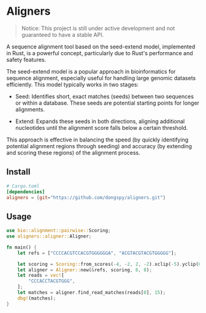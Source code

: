 # Aligners

 > Notice: This project is still under active development and not guaranteed to have a stable API.


A sequence alignment tool based on the seed-extend model, implemented in Rust, is a powerful concept, particularly due to Rust's performance and safety features. 


The seed-extend model is a popular approach in bioinformatics for sequence alignment, especially useful for handling large genomic datasets efficiently. This model typically works in two stages:

* Seed: Identifies short, exact matches (seeds) between two sequences or within a database. These seeds are potential starting points for longer alignments.

* Extend: Expands these seeds in both directions, aligning additional nucleotides until the alignment score falls below a certain threshold.


This approach is effective in balancing the speed (by quickly identifying potential alignment regions through seeding) and accuracy (by extending and scoring these regions) of the alignment process.

## Install

```toml
# Cargo.toml
[dependencies]
aligners = {git="https://github.com/dongspy/aligners.git"}
```

## Usage

```rust
use bio::alignment::pairwise::Scoring;
use aligners::aligner::Aligner;

fn main() {
    let refs = ["CCCCACGTCCACGTGGGGGGA", "ACGTACGTACGTGGGGG"];

    let scoring = Scoring::from_scores(-4, -2, 2, -2).xclip(-5).yclip(0);
    let aligner = Aligner::new(&refs, scoring, 8, 8);
    let reads = vec![
        "CCCACCTACGTGGG",
    ];
    let matches = aligner.find_read_matches(reads[0], 15);
    dbg!(matches);
}

```